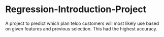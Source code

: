 # Regression-Introduction-Project
A project to predict which plan telco customers will most likely use based on given features and previous selection. This had the highest accuracy.
